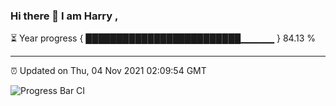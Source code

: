 ### Hi there 👋 I am Harry , 

⏳ Year progress { █████████████████████████▁▁▁▁▁ } 84.13 %

---

⏰ Updated on Thu, 04 Nov 2021 02:09:54 GMT

![Progress Bar CI](https://github.com/duykhang68/duykhang68/workflows/Progress%20Bar%20CI/badge.svg)
